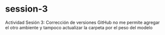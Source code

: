 # session-3
Actividad Sesión 3: Corrección de versiones
GitHub no me permite agregar el otro ambiente y tampoco actualizar la carpeta por el peso del modelo
